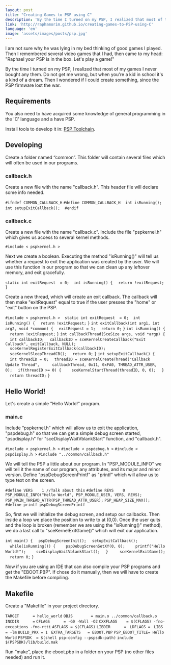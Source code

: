 ```yaml
---
layout: post
title: "Creating Games to PSP using C"
description: 'By the time I turned on my PSP, I realized that most of the games I never was not bought. Do not get me wrong, but for a kid in school it was like a dream.'
link: 'http://raphamorim.github.io/creating-games-to-PSP-using-C'
language: 'en'
image: 'assets/images/posts/psp.jpg'
---
```


I am not sure why he was lying in my bed thinking of good games I played. Then I remembered several video games that I had, then came to my head: "Raphael your PSP is in the box. Let's play a game!"

<!-- more -->

By the time I turned on my PSP, I realized that most of my games I never  bought any them. Do not get me wrong, but when you're a kid in school it's a kind of a dream. Then I wondered if I could create something, since the PSP firmware lost the war.

## Requirements

You also need to have acquired some knowledge of general programming in the 'C' language and a have PSP.

Install tools to develop it in: [PSP Toolchain](https://github.com/pspdev/psptoolchain).

## Developing

Create a folder named “common”. This folder will contain several files which will often be used in our programs.

### callback.h

Create a new file with the name "callback.h". This header file will declare some info needed.

<div class="code">
<code>#ifndef COMMON_CALLBACK_H</code>
<code>#define COMMON_CALLBACK_H</code>
<code> </code>
<code>int isRunning();</code>
<code>int setupExitCallback();</code>
<code> </code>
<code>#endif</code>
</div>

### callback.c

Create a new file with the name "callback.c". Include the file "pspkernel.h" which gives us access to several kernel methods.

<div class="code">
<code>#include < pspkernel.h ></code>
</div>

Next we create a boolean. Executing the method "isRunning()" will tell us whether a request to exit the application was created by the user. We will use this function in our program so that we can clean up any leftover memory, and exit gracefully.

<div class="code">
    <code>static int exitRequest  = 0;</code>
    <code> </code>
    <code>int isRunning() {</code>
    <code>&nbsp;&nbsp;return !exitRequest;</code>
    <code>}</code>
</div>

Create a new thread, which will create an exit callback. The callback will then make "exitRequest" equal to true if the user presses the "home" or "exit" button on the PSP.

<div class="code">
<code>#include < pspkernel.h ></code>
<code> </code>
<code>static int exitRequest  = 0;</code>
<code> </code>
<code>int isRunning() {</code>
<code>&nbsp;&nbsp;return !exitRequest;</code>
<code>}</code>
<code>int exitCallback(int arg1, int arg2, void *common) {</code>
<code>&nbsp;&nbsp;exitRequest = 1;</code>
<code>&nbsp;&nbsp;return 0;</code>
<code>}</code>
<code></code>
<code>int isRunning() {</code>
<code>&nbsp;&nbsp;return !exitRequest;</code>
<code>}</code>
<code></code>
<code>int callbackThread(SceSize args, void *argp) {</code>
<code>&nbsp;&nbsp;int callbackID;</code>
<code></code>
<code>&nbsp;&nbsp;callbackID = sceKernelCreateCallback("Exit Callback", exitCallback, NULL);</code>
<code>&nbsp;&nbsp;sceKernelRegisterExitCallback(callbackID);</code>
<code>&nbsp;&nbsp;sceKernelSleepThreadCB();</code>
<code></code>
<code>&nbsp;&nbsp;return 0;</code>
<code>}</code>
<code></code>
<code>int setupExitCallback() {</code>
<code>&nbsp;&nbsp;int threadID = 0;</code>
<code></code>
<code>&nbsp;&nbsp;threadID = sceKernelCreateThread("Callback Update Thread", </code>
<code>&nbsp;&nbsp;&nbsp;&nbsp;callbackThread, 0x11, 0xFA0, THREAD_ATTR_USER, 0);</code>
<code></code>
<code>&nbsp;&nbsp;if(threadID >= 0) {</code>
<code>&nbsp;&nbsp;&nbsp;&nbsp;sceKernelStartThread(threadID, 0, 0);</code>
<code>&nbsp;&nbsp;}</code>
<code>&nbsp;&nbsp;return threadID;</code>
<code>}</code>
</div>

## Hello World!

Let's create a simple "Hello World!" program.

### main.c

Include “pspkernel.h” which will allow us to exit the application, "pspdebug.h" so that we can get a simple debug screen started, "pspdisplay.h" for "sceDisplayWaitVblankStart" function, and "callback.h".

<div class="code">
    <code>#include < pspkernel.h ></code>
    <code>#include < pspdebug.h ></code>
    <code>#include < pspdisplay.h ></code>
    <code></code>
    <code>#include "../common/callback.h"</code>    
</div>

We will tell the PSP a little about our program. In "PSP_MODULE_INFO" we will tell it the name of our program, any attributes, and its major and minor version. Define "pspDebugScreenPrintf" as "printf" which will allow us to type text on the screen.

<div class="code">
<code>#define VERS    1 //Talk about this</code>
<code>#define REVS    0</code>
<code></code>
<code>PSP_MODULE_INFO("Hello World", PSP_MODULE_USER, VERS, REVS);</code>
<code>PSP_MAIN_THREAD_ATTR(PSP_THREAD_ATTR_USER);</code>
<code>PSP_HEAP_SIZE_MAX();</code>
<code></code>
<code>#define printf pspDebugScreenPrintf</code>
</div>

So, first we will initialize the debug screen, and setup our callbacks. Then inside a loop we place the position to write to at (0,0). Once the user quits and the loop is broken (remember we are using the "isRunning()" method), we do a last call to "sceKernelExitGame()" which will exit our application.

<div class="code">
<code>int main() {</code>
<code>&nbsp;&nbsp;pspDebugScreenInit();</code>
<code>&nbsp;&nbsp;setupExitCallback();</code>
<code></code>
<code>&nbsp;&nbsp;while(isRunning()) {</code>
<code>&nbsp;&nbsp;&nbsp;&nbsp;pspDebugScreenSetXY(0, 0);</code>
<code>&nbsp;&nbsp;&nbsp;&nbsp;printf("Hello World!");</code>
<code>&nbsp;&nbsp;&nbsp;&nbsp;sceDisplayWaitVblankStart();</code>
<code>&nbsp;&nbsp;}</code>
<code>&nbsp;&nbsp;</code>
<code>&nbsp;&nbsp;sceKernelExitGame();</code>
<code>&nbsp;&nbsp;return 0;</code>
<code>}</code>
</div>

Now if you are using an IDE that can also compile your PSP programs and get the "EBOOT.PBP". If chose do it manually, then we will have to create the Makefile before compiling.

## Makefile

Create a "Makefile" in your project directory.

<div class="code">
<code>TARGET      = hello_world</code>
<code>OBJS        = main.o ../common/callback.o</code>
<code></code>
<code>INCDIR      =</code>
<code>CFLAGS      = -G0 -Wall -O2</code>
<code>CXXFLAGS    = $(CFLAGS) -fno-exceptions -fno-rtti</code>
<code>ASFLAGS = $(CFLAGS)</code>
<code></code>
<code>LIBDIR      = </code>
<code>LDFLAGS = </code>
<code>LIBS        = -lm</code>
<code></code>
<code>BUILD_PRX = 1 </code>
<code></code>
<code>EXTRA_TARGETS   = EBOOT.PBP</code>
<code>PSP_EBOOT_TITLE= Hello World</code>
<code></code>
<code>PSPSDK  = $(shell psp-config --pspsdk-path)</code>
<code>include $(PSPSDK)/lib/build.mak</code>
</div>

Run “make”, place the eboot.pbp in a folder on your PSP (no other files needed) and run it.